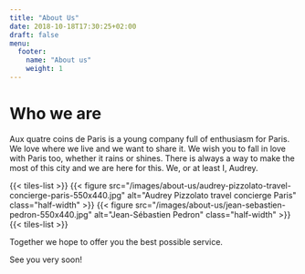 ```yaml
---
title: "About Us"
date: 2018-10-18T17:30:25+02:00
draft: false
menu:
  footer:
    name: "About us"
    weight: 1
---
```


# Who we are

Aux quatre coins de Paris is a young company full of enthusiasm for Paris. We love where we live and we want to share it. We wish you to fall in love with Paris too, whether it rains or shines. There is always a way to make the most of this city and we are here for this. We, or at least I, Audrey.

{{< tiles-list >}}
  {{< figure src="/images/about-us/audrey-pizzolato-travel-concierge-paris-550x440.jpg" alt="Audrey Pizzolato travel concierge Paris" class="half-width" >}}
  {{< figure src="/images/about-us/jean-sebastien-pedron-550x440.jpg" alt="Jean-Sébastien Pedron" class="half-width" >}}
{{< tiles-list >}}

Together we hope to offer you the best possible service.

See you very soon!
